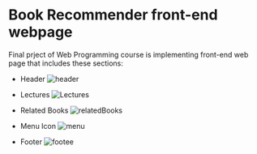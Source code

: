 # Book Recommender front-end webpage
Final prject of Web Programming course is implementing front-end web page that includes these sections:

* Header
![header](https://user-images.githubusercontent.com/93929227/218514615-45add103-f406-4433-9dc9-d316e52ee71f.PNG)

* Lectures
![Lectures](https://user-images.githubusercontent.com/93929227/218514307-e187d756-f0ce-4846-bb1d-cb1386b4d878.PNG)

* Related Books
![relatedBooks](https://user-images.githubusercontent.com/93929227/218514349-3d9b77ab-2f51-4234-ae45-6a8b56a7fd26.PNG)


* Menu Icon
![menu](https://user-images.githubusercontent.com/93929227/218514393-63a32908-eeda-40f9-9df4-ac9db4c4273f.PNG)

* Footer
![footee](https://user-images.githubusercontent.com/93929227/218514715-2528fbc4-f1a3-4d03-9ed8-56d788b1b51c.PNG)
